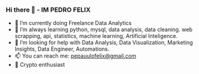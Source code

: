 ### Hi there 👋 - IM PEDRO FELIX


- 🔭 I’m currently doing Freelance Data Analytics </n></n>
- 🌱 I’m always learning python, mysql, data analysis, data cleaning. web scrapping, api, statistics, machine learning, Artificial Inteligence.</n></n>
- 🤔 I’m looking for help with Data Analysis, Data Visualization, Marketing Insights, Data Engineer, Automations.</n></n>
- 📫 You can reach me: pepauulofelix@gmail.com </n></n>
- 👯 Crypto enthusiast</n></n>
</n>

